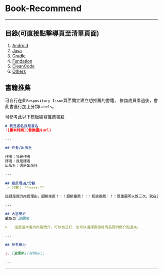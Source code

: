 # Book-Recommend

---

## 目錄(可直接點擊導頁至清單頁面)

1. [Android](https://github.com/TADSG/Book-Recommend/labels/Android?q=is%3Aopen+is%3Aissue+sort%3Acreated-asc)
2. [Java](https://github.com/TADSG/Book-Recommend/labels/Java?q=is%3Aopen+is%3Aissue+sort%3Acreated-asc)
3. [Gradle](https://github.com/TADSG/Book-Recommend/labels/Gradle?q=is%3Aopen+is%3Aissue+sort%3Acreated-asc)
4. [Fundation](https://github.com/TADSG/Book-Recommend/labels/Fundation?q=is%3Aopen+is%3Aissue+sort%3Acreated-asc)
5. [CleanCode](https://github.com/TADSG/Book-Recommend/labels/clean%20code?q=is%3Aopen+is%3Aissue+sort%3Acreated-asc)
6. [Others](https://github.com/TADSG/Book-Recommend/labels/Others?q=is%3Aopen+is%3Aissue+sort%3Acreated-asc)

## 書籍推薦

可自行在此`Respository Issue`頁面開立建立想推薦的書籍，
維謢成員看過後，會此書進行加上分類`Labels`。

可參考此以下模板編寫推薦書籍

```md
# 我是書名我是書名
![書本封面](替換圖片url)

---

## 作者/出版社

作者：我是作者
譯者：我是譯者
出版社：這是出版社

---

## 推薦理由/分數
 > 分數： **★★★★☆**

這就是我的推薦理由，超級推薦！！！超級推薦！！！超級推薦！！！很重要所以說三次，就在這說明吧。

---

## 內容簡介
截取自`波課來`

>　　這是這本書的內容簡介，可以自己打，也可以選擇直接將商品頁的簡介貼過來。

---

## 參考網址

1. [波課來](替換URL)

---
```

---
